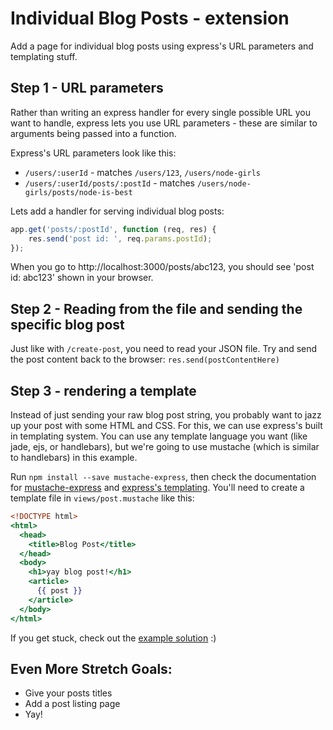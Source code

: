 # Individual Blog Posts - extension

Add a page for individual blog posts using express's URL parameters and templating stuff.

## Step 1 - URL parameters

Rather than writing an express handler for every single possible URL you want to handle, express
lets you use URL parameters - these are similar to arguments being passed into a function.

Express's URL parameters look like this:

- `/users/:userId` - matches `/users/123`, `/users/node-girls`
- `/users/:userId/posts/:postId` - matches `/users/node-girls/posts/node-is-best`

Lets add a handler for serving individual blog posts:

```js
app.get('posts/:postId', function (req, res) {
    res.send('post id: ', req.params.postId);
});
```

When you go to http://localhost:3000/posts/abc123, you should see 'post id: abc123' shown in your browser.

## Step 2 - Reading from the file and sending the specific blog post

Just like with `/create-post`, you need to read your JSON file. Try and send the post content back to
the browser: `res.send(postContentHere)`

## Step 3 - rendering a template

Instead of just sending your raw blog post string, you probably want to jazz up your post with some
HTML and CSS. For this, we can use express's built in templating system. You can use any template
language you want (like jade, ejs, or handlebars), but we're going to use mustache (which is similar
to handlebars) in this example.

Run `npm install --save mustache-express`, then check the documentation for [mustache-express](https://www.npmjs.com/package/mustache-express)
and [express's templating](http://expressjs.com/en/guide/using-template-engines.html). You'll need to
create a template file in `views/post.mustache` like this:

```mustache
<!DOCTYPE html>
<html>
  <head>
    <title>Blog Post</title>
  </head>
  <body>
    <h1>yay blog post!</h1>
    <article>
      {{ post }}
    </article>
  </body>
</html>
```

If you get stuck, check out the [example solution](https://github.com/node-girls/express-workshop-complete/tree/templating) :)

## Even More Stretch Goals:
- Give your posts titles
- Add a post listing page
- Yay!
